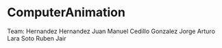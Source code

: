 # ComputerAnimation

Team:
Hernandez Hernandez Juan Manuel
Cedillo Gonzalez Jorge Arturo
Lara Soto Ruben Jair
